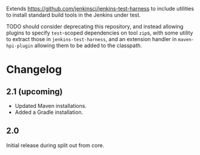 Extends https://github.com/jenkinsci/jenkins-test-harness to include utilities to install standard build tools in the Jenkins under test.

TODO should consider deprecating this repository, and instead allowing plugins to specify `test`-scoped dependencies on tool `zip`s, with some utility to extract those in `jenkins-test-harness`, and an extension handler in `maven-hpi-plugin` allowing them to be added to the classpath.

# Changelog

## 2.1 (upcoming)

* Updated Maven installations.
* Added a Gradle installation.

## 2.0

Initial release during split out from core.
